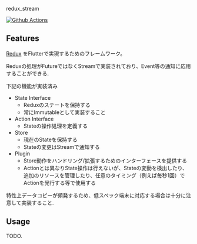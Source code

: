 redux_stream

[![Github Actions](https://github.com/eaglesakura/flutter_redux_stream/actions/workflows/flutter-package-test.yaml/badge.svg)](https://github.com/eaglesakura/flutter_redux_stream/actions/workflows/flutter-package-test.yaml)

## Features

[Redux](https://redux.js.org/) をFlutterで実現するためのフレームワーク。

Reduxの処理がFutureではなくStreamで実装されており、Event等の通知に応用することができる.

下記の機能が実装済み

* State Interface
  * Reduxのステートを保持する
  * 常にImmutableとして実装すること
* Action Interface
  * Stateの操作処理を定義する
* Store
  * 現在のStateを保持する
  * Stateの変更はStreamで通知する
* Plugin
  * Store動作をハンドリング/拡張するためのインターフェースを提供する
  * Actionとは異なりState操作は行えないが、Stateの変動を検出したり、追加のリソースを管理したり、任意のタイミング（例えば毎秒1回）でActionを発行する等で使用する

特性上データコピーが頻発するため、低スペック端末に対応する場合は十分に注意して実装すること.

## Usage

TODO.

```dart
```
